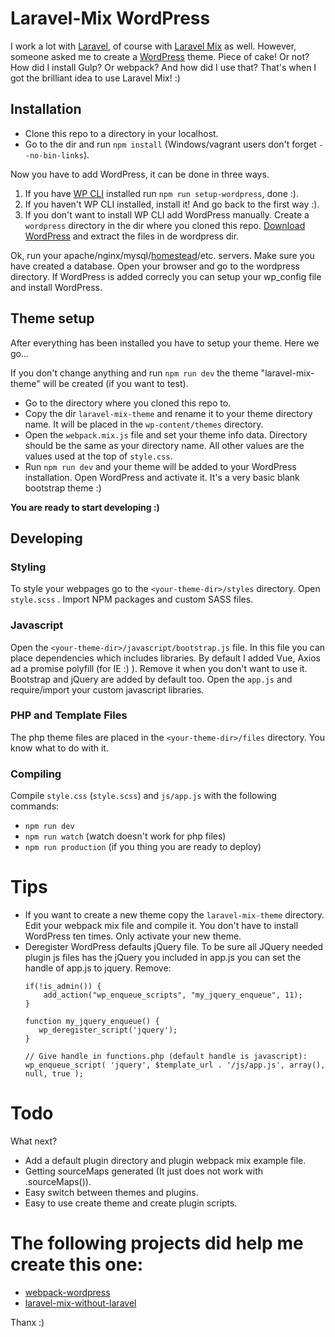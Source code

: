 # Laravel-Mix WordPress
I work a lot with [Laravel](https://laravel.com/), of course with [Laravel Mix](https://laravel.com/docs/5.4/mix) as well. However, someone asked me to create a [WordPress](https://wordpress.org/) theme. Piece of cake! Or not? How did I install Gulp? Or webpack? And how did I use that? That's when I got the brilliant idea to use Laravel Mix! :)

## Installation ##

 - Clone this repo to a directory in your localhost.
 - Go to the dir and run `npm install` (Windows/vagrant users don't forget `--no-bin-links`).

Now you have to add WordPress, it can be done in three ways.

 1. If you have [WP CLI](http://wp-cli.org/) installed run `npm run setup-wordpress`, done :).
 2. If you haven't WP CLI installed, install it! And go back to the
    first way :).
 3. If you don't want to install WP CLI add WordPress manually.
Create a `wordpress` directory in the dir where you cloned this repo.
[Download WordPress](https://wordpress.org/download/) and extract the files in de wordpress dir. 

Ok, run your apache/nginx/mysql/[homestead](https://laravel.com/docs/5.4/homestead)/etc. servers. Make sure you have created a database. Open your browser and go to the wordpress directory. If WordPress is added correcly you can setup your wp_config file and install WordPress.

## Theme setup ##
After everything has been installed you have to setup your theme. Here we go...

If you don't change anything and run `npm run dev` the theme "laravel-mix-theme" will be created (if you want to test).

 - Go to the directory where you cloned this repo to.
 - Copy the dir `laravel-mix-theme` and rename it to your theme directory name. It will be placed in the `wp-content/themes` directory.
 - Open the `webpack.mix.js` file and set your theme info data.  Directory should be the same as your directory name. All other values are the values used at the top of `style.css`.
 - Run `npm run dev` and your theme will be added to your WordPress installation. Open WordPress and activate it. It's a very basic blank bootstrap theme :)

**You are ready to start developing :)**

## Developing ##

### Styling
To style your webpages go to the `<your-theme-dir>/styles` directory. Open `style.scss` . Import NPM packages and custom SASS files.

### Javascript
Open the `<your-theme-dir>/javascript/bootstrap.js` file. In this file you can place  dependencies which includes libraries. By default I added Vue, Axios ad a promise polyfill (for IE :) ). Remove it when you don't want to use it. Bootstrap and jQuery are added by default too. Open the `app.js` and require/import your custom javascript libraries.

### PHP and Template Files
The php theme files are placed in the `<your-theme-dir>/files` directory. You know what to do with it.

### Compiling
Compile `style.css` (`style.scss`) and `js/app.js` with the following commands:

 - `npm run dev`
 - `npm run watch` (watch doesn't work for php files)
 - `npm run production` (if you thing you are ready to deploy)

# Tips

 - If you want to create a new theme copy the `laravel-mix-theme` directory. Edit your webpack mix file and compile it. You don't have to install WordPress ten times. Only activate your new theme.
 - Deregister WordPress defaults jQuery file. To be sure all JQuery needed plugin js files has the jQuery you included in app.js you can set the handle of app.js to jquery. Remove: 
    ```
    if(!is_admin()) {
        add_action("wp_enqueue_scripts", "my_jquery_enqueue", 11);
    }
    
    function my_jquery_enqueue() {
       wp_deregister_script('jquery');
    }

    // Give handle in functions.php (default handle is javascript):
    wp_enqueue_script( 'jquery', $template_url . '/js/app.js', array(), null, true );
    ```
    
# Todo
What next?
- Add a default plugin directory and plugin webpack mix example file.
- Getting sourceMaps generated (It just does not work with .sourceMaps()).
- Easy switch between themes and plugins.
- Easy to use create theme and create plugin scripts.

# The following projects did help me create this one:

 - [webpack-wordpress](https://github.com/sloansparger/webpack-wordpress)
 - [laravel-mix-without-laravel](https://github.com/laravelista/laravel-mix-without-laravel)

Thanx :)



 
